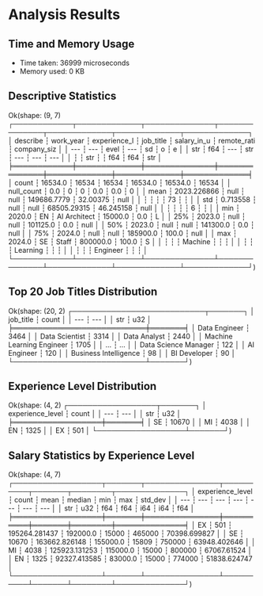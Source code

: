 # Analysis Results

## Time and Memory Usage
- Time taken: 36999 microseconds
- Memory used: 0 KB

## Descriptive Statistics
Ok(shape: (9, 7)
┌────────────┬─────────────┬──────────────┬──────────────┬─────────────┬─────────────┬─────────────┐
│ describe   ┆ work_year   ┆ experience_l ┆ job_title    ┆ salary_in_u ┆ remote_rati ┆ company_siz │
│ ---        ┆ ---         ┆ evel         ┆ ---          ┆ sd          ┆ o           ┆ e           │
│ str        ┆ f64         ┆ ---          ┆ str          ┆ ---         ┆ ---         ┆ ---         │
│            ┆             ┆ str          ┆              ┆ f64         ┆ f64         ┆ str         │
╞════════════╪═════════════╪══════════════╪══════════════╪═════════════╪═════════════╪═════════════╡
│ count      ┆ 16534.0     ┆ 16534        ┆ 16534        ┆ 16534.0     ┆ 16534.0     ┆ 16534       │
│ null_count ┆ 0.0         ┆ 0            ┆ 0            ┆ 0.0         ┆ 0.0         ┆ 0           │
│ mean       ┆ 2023.226866 ┆ null         ┆ null         ┆ 149686.7779 ┆ 32.00375    ┆ null        │
│            ┆             ┆              ┆              ┆ 73          ┆             ┆             │
│ std        ┆ 0.713558    ┆ null         ┆ null         ┆ 68505.29315 ┆ 46.245158   ┆ null        │
│            ┆             ┆              ┆              ┆ 6           ┆             ┆             │
│ min        ┆ 2020.0      ┆ EN           ┆ AI Architect ┆ 15000.0     ┆ 0.0         ┆ L           │
│ 25%        ┆ 2023.0      ┆ null         ┆ null         ┆ 101125.0    ┆ 0.0         ┆ null        │
│ 50%        ┆ 2023.0      ┆ null         ┆ null         ┆ 141300.0    ┆ 0.0         ┆ null        │
│ 75%        ┆ 2024.0      ┆ null         ┆ null         ┆ 185900.0    ┆ 100.0       ┆ null        │
│ max        ┆ 2024.0      ┆ SE           ┆ Staff        ┆ 800000.0    ┆ 100.0       ┆ S           │
│            ┆             ┆              ┆ Machine      ┆             ┆             ┆             │
│            ┆             ┆              ┆ Learning     ┆             ┆             ┆             │
│            ┆             ┆              ┆ Engineer     ┆             ┆             ┆             │
└────────────┴─────────────┴──────────────┴──────────────┴─────────────┴─────────────┴─────────────┘)

## Top 20 Job Titles Distribution
Ok(shape: (20, 2)
┌───────────────────────────┬───────┐
│ job_title                 ┆ count │
│ ---                       ┆ ---   │
│ str                       ┆ u32   │
╞═══════════════════════════╪═══════╡
│ Data Engineer             ┆ 3464  │
│ Data Scientist            ┆ 3314  │
│ Data Analyst              ┆ 2440  │
│ Machine Learning Engineer ┆ 1705  │
│ …                         ┆ …     │
│ Data Science Manager      ┆ 122   │
│ AI Engineer               ┆ 120   │
│ Business Intelligence     ┆ 98    │
│ BI Developer              ┆ 90    │
└───────────────────────────┴───────┘)

## Experience Level Distribution
Ok(shape: (4, 2)
┌──────────────────┬───────┐
│ experience_level ┆ count │
│ ---              ┆ ---   │
│ str              ┆ u32   │
╞══════════════════╪═══════╡
│ SE               ┆ 10670 │
│ MI               ┆ 4038  │
│ EN               ┆ 1325  │
│ EX               ┆ 501   │
└──────────────────┴───────┘)

## Salary Statistics by Experience Level
Ok(shape: (4, 7)
┌──────────────────┬───────┬───────────────┬──────────┬───────┬────────┬──────────────┐
│ experience_level ┆ count ┆ mean          ┆ median   ┆ min   ┆ max    ┆ std_dev      │
│ ---              ┆ ---   ┆ ---           ┆ ---      ┆ ---   ┆ ---    ┆ ---          │
│ str              ┆ u32   ┆ f64           ┆ f64      ┆ i64   ┆ i64    ┆ f64          │
╞══════════════════╪═══════╪═══════════════╪══════════╪═══════╪════════╪══════════════╡
│ EX               ┆ 501   ┆ 195264.281437 ┆ 192000.0 ┆ 15000 ┆ 465000 ┆ 70398.699827 │
│ SE               ┆ 10670 ┆ 163662.826148 ┆ 155000.0 ┆ 15809 ┆ 750000 ┆ 63948.402646 │
│ MI               ┆ 4038  ┆ 125923.131253 ┆ 115000.0 ┆ 15000 ┆ 800000 ┆ 67067.61524  │
│ EN               ┆ 1325  ┆ 92327.413585  ┆ 83000.0  ┆ 15000 ┆ 774000 ┆ 51838.624747 │
└──────────────────┴───────┴───────────────┴──────────┴───────┴────────┴──────────────┘)
